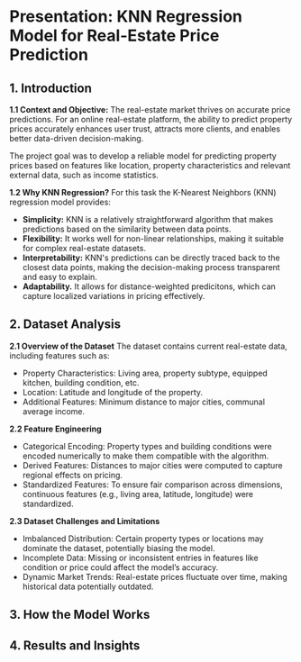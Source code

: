# Presentation: KNN Regression Model for Real-Estate Price Prediction

## 1. Introduction

**1.1 Context and Objective:** 
The real-estate market thrives on accurate price predictions. For an online real-estate platform, the ability to predict property prices accurately enhances user trust, attracts more clients, and enables better data-driven decision-making.

The project goal was to develop a reliable model for predicting property prices based on features like location, property characteristics and relevant external data, such as income statistics.

**1.2 Why KNN Regression?**
For this task the K-Nearest Neighbors (KNN) regression model provides:

* **Simplicity:** KNN is a relatively straightforward algorithm that makes predictions based on the similarity between data points.
* **Flexibility:** It works well for non-linear relationships, making it suitable for complex real-estate datasets.
* **Interpretability:** KNN's predictions can be directly traced back to the closest data points, making the decision-making process transparent and easy to explain.
* **Adaptability.** It allows for distance-weighted predicitons, which can capture localized variations in pricing effectively.

## 2. Dataset Analysis

**2.1 Overview of the Dataset**
The dataset contains current real-estate data, including features such as:

* Property Characteristics: Living area, property subtype, equipped kitchen, building condition, etc.
* Location: Latitude and longitude of the property.
* Additional Features: Minimum distance to major cities, communal average income.

**2.2 Feature Engineering**

* Categorical Encoding: Property types and building conditions were encoded numerically to make them compatible with the algorithm.
* Derived Features: Distances to major cities were computed to capture regional effects on pricing.
* Standardized Features: To ensure fair comparison across dimensions, continuous features (e.g., living area, latitude, longitude) were standardized.

**2.3 Dataset Challenges and Limitations**

* Imbalanced Distribution: Certain property types or locations may dominate the dataset, potentially biasing the model.
* Incomplete Data: Missing or inconsistent entries in features like condition or price could affect the model’s accuracy.
* Dynamic Market Trends: Real-estate prices fluctuate over time, making historical data potentially outdated.

## 3. How the Model Works

## 4. Results and Insights
